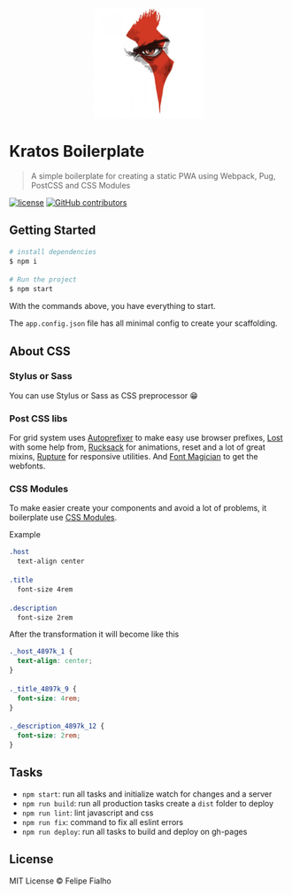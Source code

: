 <p align="center">
  <img src="src/images/logo.png" width="200">
</p>

# Kratos Boilerplate

> A simple boilerplate for creating a static PWA using Webpack, Pug, PostCSS and CSS Modules

[![license](https://img.shields.io/github/license/LFeh/kratos-boilerplate.svg)](./license.md)
[![GitHub contributors](https://img.shields.io/github/contributors/LFeh/kratos-boilerplate.svg)](https://github.com/LFeh/kratos-boilerplate/graphs/contributors)

## Getting Started

```sh
# install dependencies
$ npm i

# Run the project
$ npm start
```

With the commands above, you have everything to start.

The `app.config.json` file has all minimal config to create your scaffolding.

## About CSS

### Stylus or Sass

You can use Stylus or Sass as CSS preprocessor 😁

### Post CSS libs

For grid system uses [Autoprefixer](https://github.com/postcss/autoprefixer) to make easy use browser prefixes, [Lost](https://github.com/peterramsing/lost) with some help from, [Rucksack](http://simplaio.github.io/rucksack/) for animations, reset and a lot of great mixins, [Rupture](https://github.com/jenius/rupture) for responsive utilities. And [Font Magician](https://github.com/jonathantneal/postcss-font-magician/) to get the webfonts.

### CSS Modules

To make easier create your components and avoid a lot of problems, it boilerplate use [CSS Modules](https://github.com/css-modules/css-modules).

Example

```css
.host
  text-align center

.title
  font-size 4rem

.description
  font-size 2rem
```

After the transformation it will become like this

```css
._host_4897k_1 {
  text-align: center;
}

._title_4897k_9 {
  font-size: 4rem;
}

._description_4897k_12 {
  font-size: 2rem;
}
```

## Tasks

- `npm start`: run all tasks and initialize watch for changes and a server
- `npm run build`: run all production tasks create a `dist` folder to deploy
- `npm run lint`: lint javascript and css
- `npm run fix`: command to fix all eslint errors
- `npm run deploy`: run all tasks to build and deploy on gh-pages

## License

MIT License © Felipe Fialho
